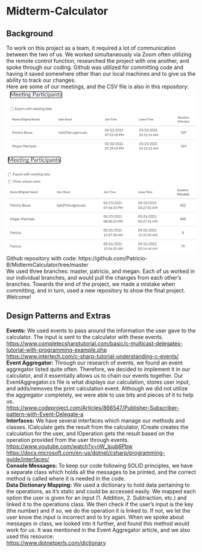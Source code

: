 # Midterm-Calculator

<h2>Background</h2>
To work on this project as a team, it required a lot of communication between the two of us. We worked simultaneously via Zoom often utilizing the remote control function, researched the project with one another, and spoke through our coding. Github was utilized for committing code and having it saved somewhere other than our local machines and to give us the ability to track our changes.
<br>
Here are some of our meetings, and the CSV file is also in this repository:
<br>
<img src="images/zoom1.png">
<br>
<img src="https://raw.githubusercontent.com/mm2288/Midterm-Calculator/master/images/zoom2.png">
Github repository with code: https://github.com/Patricio-B/MidtermCalculator/tree/master
<br>
We used three branches: master, patricio, and megan. Each of us worked in our individual branches, and would pull the changes from each other’s branches. Towards the end of the project, we made a mistake when committing, and in turn, used a new repository to show the final project. Welcome!

<h2>Design Patterns and Extras</h2>

<b>Events:</b> We used events to pass around the information the user gave to the calculator. The input is sent to the calculator with these events. 
https://www.completecsharptutorial.com/basic/c-multicast-delegates-tutorial-with-programming-example.php
<br>
https://www.intertech.com/c-sharp-tutorial-understanding-c-events/
<br>
<b>Event Aggregator:</b> Through our research of events, we found an event aggregator listed quite often. Therefore, we decided to implement it in our calculator, and it essentially allows us to chain our events together. Our EventAggregator.cs file is what displays our calculation, stores user input, and adds/removes the print calculation event. Although we did not utilize the aggregator completely, we were able to use bits and pieces of it to help us.
<br>
https://www.codeproject.com/Articles/866547/Publisher-Subscriber-pattern-with-Event-Delegate-a
<br>
<b>Interfaces:</b> We have several interfaces which manage our methods and classes. ICalculate gets the result from the calculator, ICreate creates the calculation for the user, and IOperation gets the result based on the operation provided from the user through events.
<br>
https://www.youtube.com/watch?v=nW_lpub6Pbw
<br>
https://docs.microsoft.com/en-us/dotnet/csharp/programming-guide/interfaces/
<br>
<b>Console Messages:</b> To keep our code following SOLID principles, we have a separate class which holds all the messages to be printed, and the correct method is called where it is needed in the code.
<br>
<b>Data Dictionary Mapping:</b> We used a dictionary to hold data pertaining to the operations, as it’s static and could be accessed easily. We mapped each option the user is given for an input (1. Addition, 2. Subtraction, etc.) and linked it to the operations class. We then check if the user’s input is the key (the number) and if so, we do the operation it is linked to. If not, we let the user know the input is incorrect and to try again. When we spoke about messages in class, we looked into it further, and found this method would work for us. It was mentioned in the Event Aggregator article, and we also used this resource:
<br>https://www.dotnetperls.com/dictionary
